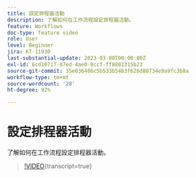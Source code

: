 ```yaml
---
title: 設定排程器活動
description: 了解如何在工作流程設定排程器活動。
feature: Workflows
doc-type: feature video
role: User
level: Beginner
jira: KT-11930
last-substantial-update: 2023-03-08T00:00:00Z
exl-id: 6cd10717-87ed-4ae0-8ccf-ff8881315b23
source-git-commit: 35e036486c5b533b54b3f626d88734e9a9fc3b8a
workflow-type: tm+mt
source-wordcount: '28'
ht-degree: 92%

---
```


# 設定排程器活動

了解如何在工作流程設定排程器活動。

>[!VIDEO](https://video.tv.adobe.com/v/3416037?quality=12&learn=on){transcript=true}
